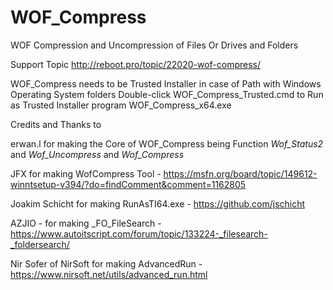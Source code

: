 # WOF_Compress
WOF Compression and Uncompression of Files Or Drives and Folders

Support Topic http://reboot.pro/topic/22020-wof-compress/

WOF_Compress needs to be Trusted Installer in case of Path with Windows Operating System folders
Double-click WOF_Compress_Trusted.cmd to Run as Trusted Installer program WOF_Compress_x64.exe

Credits and Thanks to

erwan.l for making the Core of WOF_Compress being Function _Wof_Status2_ and _Wof_Uncompress_ and _Wof_Compress_

JFX for making WofCompress Tool - https://msfn.org/board/topic/149612-winntsetup-v394/?do=findComment&comment=1162805

Joakim Schicht for making RunAsTI64.exe - https://github.com/jschicht

AZJIO - for making _FO_FileSearch - https://www.autoitscript.com/forum/topic/133224-_filesearch-_foldersearch/

Nir Sofer of NirSoft for making AdvancedRun - https://www.nirsoft.net/utils/advanced_run.html
